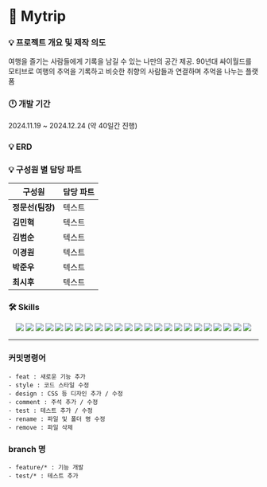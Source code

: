 ﻿# 🛫 Mytrip

### 💡 프로젝트 개요 및 제작 의도
여행을 즐기는 사람들에게 기록을 남길 수 있는 나만의 공간 제공. 90년대 싸이월드를 모티브로 여행의 추억을 기록하고 비슷한 취향의 사람들과 연결하며 추억을 나누는 플랫폼

### 🕛 개발 기간
2024.11.19 ~ 2024.12.24 (약 40일간 진행)

### 💡 ERD

### 💡 구성원 별 담당 파트
|구성원|담당 파트|
|------|---|
|**정문선(팀장)**|텍스트|
|**김민혁**|텍스트|
|**김범순**|텍스트|
|**이경원**|텍스트|
|**박준우**|텍스트|
|**최시후**|텍스트|

### 🛠 Skills
<div align=center>
<!-- DevOps -->
<img src="https://img.shields.io/badge/github-181717?style=for-the-badge&logo=github&logoColor=white">
<img src="https://img.shields.io/badge/notion-000000?style=for-the-badge&logo=notion&logoColor=white">
<img src="https://img.shields.io/badge/figma-F24E1E?style=for-the-badge&logo=figma&logoColor=white">
<img src="https://img.shields.io/badge/postman-FF6C37?style=for-the-badge&logo=postman&logoColor=white">
<img src="https://img.shields.io/badge/intellij idea-000000?style=for-the-badge&logo=intellijidea&logoColor=white">
<img src="https://img.shields.io/badge/visual studio code-007ACC?style=for-the-badge&logo=visualstudiocode&logoColor=white">

<!-- Front-End -->
<img src="https://img.shields.io/badge/jquery-0769AD?style=for-the-badge&logo=jquery&logoColor=white">
<img src="https://img.shields.io/badge/ajax-02569B?style=for-the-badge&logo=ajax&logoColor=white">
<img src="https://img.shields.io/badge/sockjs-FF6C37?style=for-the-badge&logo=sockjs&logoColor=white">
<img src="https://img.shields.io/badge/javascript-F7DF1E?style=for-the-badge&logo=javascript&logoColor=black">
<img src="https://img.shields.io/badge/html5-E34F26?style=for-the-badge&logo=html5&logoColor=white">
<img src="https://img.shields.io/badge/css3-1572B6?style=for-the-badge&logo=css3&logoColor=white">
<img src="https://img.shields.io/badge/thymeleaf-005F0F?style=for-the-badge&logo=thymeleaf&logoColor=white">
<img src="https://img.shields.io/badge/bootstrap-7952B3?style=for-the-badge&logo=bootstrap&logoColor=white">

<!-- Back-End -->
<img src="https://img.shields.io/badge/spring-6DB33F?style=for-the-badge&logo=spring&logoColor=white">
<img src="https://img.shields.io/badge/spring security-6DB33F?style=for-the-badge&logo=springsecurity&logoColor=white">
<img src="https://img.shields.io/badge/oauth2-EC1C24?style=for-the-badge&logo=oauth&logoColor=white">
<img src="https://img.shields.io/badge/mysql-4479A1?style=for-the-badge&logo=mysql&logoColor=white">
<img src="https://img.shields.io/badge/mybatis-ED8B00?style=for-the-badge&logo=mybatis&logoColor=white">
<img src="https://img.shields.io/badge/web socket-02569B?style=for-the-badge&logo=websocket&logoColor=white">
<img src="https://img.shields.io/badge/java-007396?style=for-the-badge&logo=openjdk&logoColor=white">
<img src="https://img.shields.io/badge/lombok-BC0227?style=for-the-badge&logo=lombok&logoColor=white">

<!-- Deploy -->
<img src="https://img.shields.io/badge/amazon ec2-FF9900?style=for-the-badge&logo=amazonec2&logoColor=white">
<img src="https://img.shields.io/badge/amazon rds-527FFF?style=for-the-badge&logo=amazonrds&logoColor=white">
</div>

<hr/>

### 커밋명령어
    - feat : 새로운 기능 추가
    - style : 코드 스타일 수정
    - design : CSS 등 디자인 추가 / 수정
    - comment : 주석 추가 / 수정
    - test : 테스트 추가 / 수정
    - rename : 파일 및 폴더 명 수정
    - remove : 파일 삭제

### branch 명
    - feature/* : 기능 개발
    - test/* : 테스트 추가
